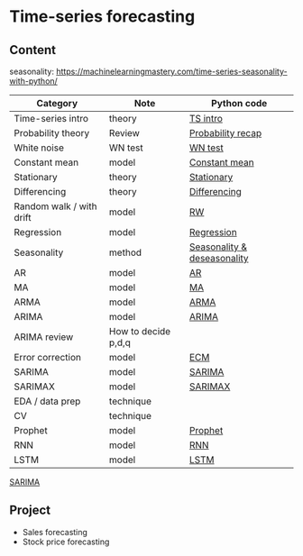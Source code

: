 # Time-series forecasting
## Content
seasonality: https://machinelearningmastery.com/time-series-seasonality-with-python/

| Category | Note | Python code                                                   |
| ----- | -------- | ------------------------------------------------------------ | 
| Time-series intro | theory  | [TS intro](https://colab.research.google.com/drive/1844VadUkSEBBHtxsLiMV6YsUGjhumImP#scrollTo=L8GOAYuU-BmF) |
| Probability theory | Review | [Probability recap](https://colab.research.google.com/drive/1GNX9iPuXftN23UKhTaDd24zzKNArnAlg) |
| White noise | WN test  |[WN test](https://colab.research.google.com/drive/1ClQyvYRqkMoUeK_Y83sDOhexkZuGKzfh#scrollTo=mM-R6eP3kwu4)  |
| Constant mean | model  | [Constant mean](https://colab.research.google.com/drive/1YSqKLDZoTMFm12fvTWcpgO85LSwy6chP#scrollTo=c7BumI61stNg) |
| Stationary | theory  | [Stationary](https://colab.research.google.com/drive/1hAo23WzWH-K0iHGZiAeaJO1KWixpELoo?usp=drive_open) |
| Differencing | theory  | [Differencing](https://colab.research.google.com/drive/1scugFG85trjySJrZZ7s6DZ4wZcs3Zf-t) |
| Random walk / with drift | model  | [RW](https://colab.research.google.com/drive/13n_ZtZ-8YyG-dqUtADGXTjEvGri77PL8#scrollTo=wSIMD7EOmELf)|
| Regression | model  | [Regression](https://colab.research.google.com/drive/1TT8d7mBOzYeshu8N7rxwN0iOWs2qEj3t)|
| Seasonality | method |[Seasonality & deseasonality](https://colab.research.google.com/drive/1KuyrXQvy36DSgjCmxcA27xbbnO0uWFeS#scrollTo=xVA1mQb1olqB)|
| AR | model  | [AR](https://colab.research.google.com/drive/12l4mPYGRLd0Np5KktHCv-kGIkDIdwBaT)|
| MA  | model  | [MA](https://colab.research.google.com/drive/1FE44aYnb6PRTX14bYLtjvZBTXnMkDqLb)|
| ARMA | model  |[ARMA](https://colab.research.google.com/drive/1tx5NDJxYVwHLlJSXfMmgrCpYpeSTKiQp#scrollTo=kMGwOQYbHukl) |
| ARIMA | model  |[ARIMA](https://colab.research.google.com/drive/1p48X3JezXXo3v-yOJB-GQ-iW40bP9ppA) |
| ARIMA review | How to decide p,d,q  | |
| Error correction | model  | [ECM](https://colab.research.google.com/drive/16z2NRLE604OIOYriey46uUTgrNvZtgm-#scrollTo=4oMvUAEtXdkf)|
| SARIMA | model  | [SARIMA](https://colab.research.google.com/drive/1Zd-IEvszsL4qcnZXXR5khMUWjfcUniAR) |
| SARIMAX | model  | [SARIMAX](https://colab.research.google.com/drive/1Zd-IEvszsL4qcnZXXR5khMUWjfcUniAR) |
| EDA / data prep  | technique |  |
| CV  | technique |  |
| Prophet | model | [Prophet](https://colab.research.google.com/drive/12EU_royJ2kz1t2Q10CUkThEXyIbkLG8R#scrollTo=fshE1MwMG6uQ)|
| RNN | model | [RNN](https://colab.research.google.com/drive/12EU_royJ2kz1t2Q10CUkThEXyIbkLG8R#scrollTo=fshE1MwMG6uQ)|
| LSTM | model | [LSTM](https://colab.research.google.com/drive/1PoomEGRk-ilNP9190vvgtJ1yMFrX8s-3)|


[SARIMA](https://www.kaggle.com/code/liweidai/sarimax)

## Project
- Sales forecasting
- Stock price forecasting

